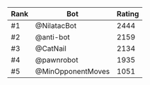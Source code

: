 Rank|Bot|Rating
---|---|---
#1|@NilatacBot|2444
#2|@anti-bot|2159
#3|@CatNail|2134
#4|@pawnrobot|1935
#5|@MinOpponentMoves|1051
